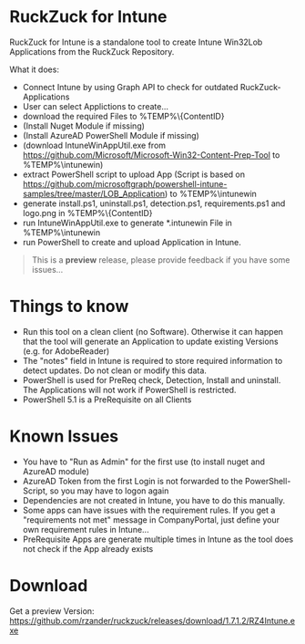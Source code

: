 # RuckZuck for Intune
RuckZuck for Intune is a standalone tool to create Intune Win32Lob Applications from the RuckZuck Repository.

What it does:
* Connect Intune by using Graph API to check for outdated RuckZuck-Applications
* User can select Applictions to create...
* download the required Files to %TEMP%\\{ContentID}
* (Install Nuget Module if missing)
* (Install AzureAD PowerShell Module if missing)
* (download IntuneWinAppUtil.exe from https://github.com/Microsoft/Microsoft-Win32-Content-Prep-Tool to %TEMP%\intunewin)
* extract PowerShell script to upload App (Script is based on https://github.com/microsoftgraph/powershell-intune-samples/tree/master/LOB_Application) to %TEMP%\intunewin
* generate install.ps1, uninstall.ps1, detection.ps1, requirements.ps1 and logo.png in %TEMP%\\{ContentID}
* run IntuneWinAppUtil.exe to generate *.intunewin File in %TEMP%\intunewin
* run PowerShell to create and upload Application in Intune.

> This is a **preview** release, please provide feedback if you have some issues...

# Things to know
* Run this tool on a clean client (no Software). Otherwise it can happen that the tool will generate an Application to update existing Versions (e.g. for AdobeReader)
* The "notes" field in Intune is required to store required information to detect updates. Do not clean or modify this data.
* PowerShell is used for PreReq check, Detection, Install and uninstall. The Applications will not work if PowerShell is restricted.
* PowerShell 5.1 is a PreRequisite on all Clients

# Known Issues
* You have to "Run as Admin" for the first use (to install nuget and AzureAD module)
* AzureAD Token from the first Login is not forwarded to the PowerShell-Script, so you may have to logon again
* Dependencies are not created in Intune, you have to do this manually.
* Some apps can have issues with the requirement rules. If you get a  "requirements not met" message in CompanyPortal, just define your own requirement rules in Intune...
* PreRequisite Apps are generate multiple times in Intune as the tool does not check if the App already exists

# Download
Get a preview Version:
https://github.com/rzander/ruckzuck/releases/download/1.7.1.2/RZ4Intune.exe
